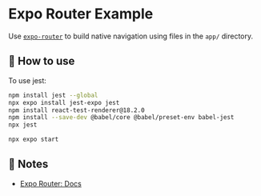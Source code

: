 # Expo Router Example

Use [`expo-router`](https://docs.expo.dev/router/introduction/) to build native navigation using files in the `app/` directory.

## 🚀 How to use
To use jest:
```sh
npm install jest --global
npx expo install jest-expo jest
npm install react-test-renderer@18.2.0
npm install --save-dev @babel/core @babel/preset-env babel-jest
npx jest
```

```sh
npx expo start
```

## 📝 Notes

- [Expo Router: Docs](https://docs.expo.dev/router/introduction/)
